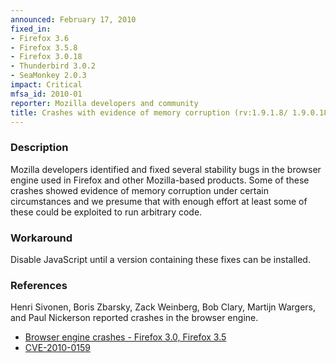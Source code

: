 ```yaml
---
announced: February 17, 2010
fixed_in:
- Firefox 3.6
- Firefox 3.5.8
- Firefox 3.0.18
- Thunderbird 3.0.2
- SeaMonkey 2.0.3
impact: Critical
mfsa_id: 2010-01
reporter: Mozilla developers and community
title: Crashes with evidence of memory corruption (rv:1.9.1.8/ 1.9.0.18)
---
```


<h3>Description</h3>

<p>Mozilla developers identified and fixed
several stability bugs in the browser engine used in Firefox and other
Mozilla-based products. Some of these crashes showed evidence of
memory corruption under certain circumstances and we presume that with
enough effort at least some of these could be exploited to run
arbitrary code.</p>

<h3>Workaround</h3>

<p>Disable JavaScript until a version containing these fixes can be
installed.</p>

<h3>References</h3>

<p>Henri Sivonen, Boris Zbarsky, Zack Weinberg, Bob Clary, Martijn Wargers, and Paul
Nickerson reported crashes in the browser engine.</p>
<ul>
  <li><a href="https://bugzilla.mozilla.org/buglist.cgi?bug_id=534082,501934,528300,528134,527567,467005,530880">Browser engine crashes - Firefox 3.0, Firefox 3.5</a></li>
  <li><a class="ex-ref" href="http://cve.mitre.org/cgi-bin/cvename.cgi?name=CVE-2010-0159">CVE-2010-0159</a></li>
</ul>




